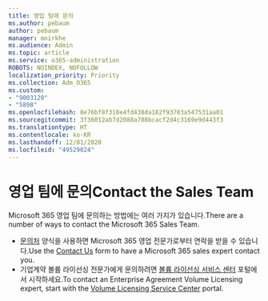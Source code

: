 ```yaml
---
title: 영업 팀에 문의
ms.author: pebaum
author: pebaum
manager: mnirkhe
ms.audience: Admin
ms.topic: article
ms.service: o365-administration
ROBOTS: NOINDEX, NOFOLLOW
localization_priority: Priority
ms.collection: Adm_O365
ms.custom:
- "9003120"
- "5898"
ms.openlocfilehash: 8e76bf8f318e4fd438da182f93703a547531aa01
ms.sourcegitcommit: 3f36012ab7d2088a708bcacf2d4c3169e9d443f3
ms.translationtype: HT
ms.contentlocale: ko-KR
ms.lasthandoff: 12/01/2020
ms.locfileid: "49529024"
---
```

# <a name="contact-the-sales-team"></a><span data-ttu-id="e6b08-102">영업 팀에 문의</span><span class="sxs-lookup"><span data-stu-id="e6b08-102">Contact the Sales Team</span></span>

<span data-ttu-id="e6b08-103">Microsoft 365 영업 팀에 문의하는 방법에는 여러 가지가 있습니다.</span><span class="sxs-lookup"><span data-stu-id="e6b08-103">There are a number of ways to contact the Microsoft 365 Sales Team.</span></span>

- <span data-ttu-id="e6b08-104">[문의처](https://go.microsoft.com/fwlink/p/?LinkId=518644&clcid=0x0409) 양식을 사용하면 Microsoft 365 영업 전문가로부터 연락을 받을 수 있습니다.</span><span class="sxs-lookup"><span data-stu-id="e6b08-104">Use the  [Contact Us](https://go.microsoft.com/fwlink/p/?LinkId=518644&clcid=0x0409)  form to have a Microsoft 365 sales expert contact you.</span></span>
- <span data-ttu-id="e6b08-105">기업계약 볼륨 라이선싱 전문가에게 문의하려면  [볼륨 라이선싱 서비스 센터](https://go.microsoft.com/fwlink/p/?LinkId=329762) 포털에서 시작하세요.</span><span class="sxs-lookup"><span data-stu-id="e6b08-105">To contact an Enterprise Agreement Volume Licensing expert, start with the  [Volume Licensing Service Center](https://go.microsoft.com/fwlink/p/?LinkId=329762) portal.</span></span>
